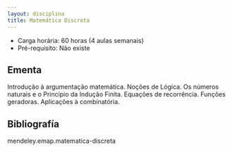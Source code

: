 ```yaml
---
layout: disciplina
title: Matemática Discreta
---
```


- Carga horária: 60 horas (4 aulas semanais)
- Pré-requisito: Não existe

## Ementa

Introdução à argumentação matemática. Noções de Lógica. Os números
naturais e o Princípio da Indução Finita. Equações de recorrência.
Funções geradoras. Aplicações à combinatória.

## Bibliografía

mendeley.emap.matematica-discreta 

